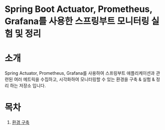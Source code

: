 # Spring Boot Actuator, Prometheus, Grafana를 사용한 스프링부트 모니터링 실험 및 정리

# 소개
Spring Actuator, Prometheus, Grafana를 사용하여 스프링부트 애플리케이션과 관련된 여러 메트릭을 수집하고, 시각화하여 모니터링할 수 있는 환경을 구축 & 실험 & 정리 하는 저장소 입니다.

# 목차
1. [환경 구축](https://github.com/)